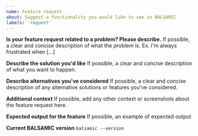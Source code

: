 ```yaml
---
name: Feature request
about: Suggest a functionality you would like to see in BALSAMIC
labels: 'request'
---
```


**Is your feature request related to a problem? Please describe.**
If possible, a clear and concise description of what the problem is. Ex. I'm always frustrated when [...]

**Describe the solution you'd like**
If possible, a clear and concise description of what you want to happen.

**Describe alternatives you've considered**
If possible, a clear and concise description of any alternative solutions or features you've considered.

**Additional context**
If possible, add any other context or screenshots about the feature request here.

**Expected output for the feature**
If possible, an example of expected output

**Current BALSAMIC version**
`balsamic --version`
